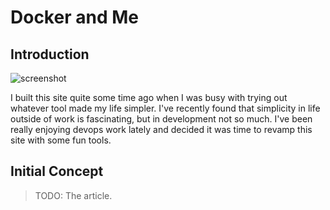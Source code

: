 # Docker and Me

## Introduction

![screenshot](../assets/img/docker.png)

I built this site quite some time ago when I was busy with trying out whatever tool made my life simpler. I've recently found that simplicity in life outside of work is fascinating, but in development not so much. I've been really enjoying devops work lately and decided it was time to revamp this site with some fun tools.

## Initial Concept

> TODO: The article.
